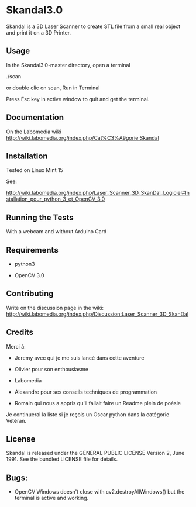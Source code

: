 Skandal3.0
==========

Skandal is a 3D Laser Scanner to create STL file from a small real object
and print it on a 3D Printer.


## Usage
In the Skandal3.0-master directory, open a terminal

 ./scan

 or double clic on scan, Run in Terminal

Press Esc key in active window to quit and get the terminal.

## Documentation
On the Labomedia wiki
http://wiki.labomedia.org/index.php/Cat%C3%A9gorie:Skandal


## Installation
Tested on Linux Mint 15

See:

http://wiki.labomedia.org/index.php/Laser_Scanner_3D_SkanDal_Logiciel#Installation_pour_python_3_et_OpenCV_3.0


## Running the Tests
With a webcam and without Arduino Card


## Requirements
* python3

* OpenCV 3.0


## Contributing
Write on the discussion page in the wiki:
http://wiki.labomedia.org/index.php/Discussion:Laser_Scanner_3D_SkanDal


## Credits
Merci à:

* Jeremy avec qui je me suis lancé dans cette aventure

* Olivier pour son enthousiasme

* Labomedia

* Alexandre pour ses conseils techniques de programmation

* Romain qui nous a appris qu'il fallait faire un Readme plein de poésie

Je continuerai la liste si je reçois un Oscar python dans la catégorie Vétéran.


## License
Skandal is released under the GENERAL PUBLIC LICENSE Version 2, June 1991.
See the bundled LICENSE file for details.


## Bugs:
* OpenCV Windows doesn't close with cv2.destroyAllWindows()
    but the terminal is active and working.
